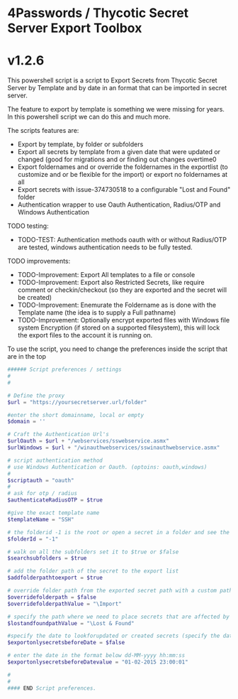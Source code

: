 # 4Passwords / Thycotic Secret Server Export Toolbox
# v1.2.6

This powershell script is a script to Export Secrets from Thycotic Secret Server by Template and by date in an format that can be imported in secret server.

The feature to export by template is something we were missing for years. In this powershell script we can do this and much more.

The scripts features are:

- Export by template, by folder or subfolders
- Export all secrets by template from a given date that were updated or changed (good for migrations and or finding out changes overtime0
- Export foldernames and or override the foldernames in the exportlist (to customize and or be flexible for the import) or export no foldernames at all
- Export secrets with issue-374730518 to a configurable "Lost and Found" folder
- Authentication wrapper to use Oauth Authentication, Radius/OTP and Windows Authentication

TODO testing:

- TODO-TEST: Authentication methods oauth with or without Radius/OTP are tested, windows authentication needs to be fully tested.

TODO improvements:

- TODO-Improvement: Export All templates to a file or console
- TODO-Improvement: Export also Restricted Secrets, like require comment or checkin/checkout (so they are exported and the secret will be created) 
- TODO-Improvement: Enemurate the Foldername as is done with the Template name (the idea is to supply a Full pathname)
- TODO-Improvement: Optionally encrypt exported files with Windows file system Encryption (if stored on a supported filesystem), this will lock the export files to the account it is running on.

To use the script, you need to change the preferences inside the script that are in the top

```powershell
###### Script preferences / settings
#
#

# Define the proxy
$url = "https://yoursecretserver.url/folder"

#enter the short domainname, local or empty
$domain = ''

# Craft the Authentication Url's
$urlOauth = $url + "/webservices/sswebservice.asmx"
$urlWindows = $url + "/winauthwebservices/sswinauthwebservice.asmx"

# script authentication method 
# use Windows Authentication or Oauth. (optoins: oauth,windows)
#
$scriptauth = "oauth"
#
# ask for otp / radius
$authenticateRadiusOTP = $true

#give the exact template name
$templateName = "SSH"

# the folderid -1 is the root or open a secret in a folder and see the folderid in the url
$folderId = "-1"

# walk on all the subfolders set it to $true or $false
$searchsubfolders = $true

# add the folder path of the secret to the export list
$addfolderpathtoexport = $true

# override folder path from the exported secret path with a custom path
$overridefolderpath = $false
$overridefolderpathValue = "\Import"

# specify the path where we need to place secrets that are affected by issue-374730518
$lostandfoundpathValue = "\Lost & Found"

#specify the date to lookforupdated or created secrets (specify the date below)
$exportonlysecretsbeforeDate = $false

# enter the date in the format below dd-MM-yyyy hh:mm:ss
$exportonlysecretsbeforeDatevalue = "01-02-2015 23:00:01"

#
#
#### END Script preferences.





